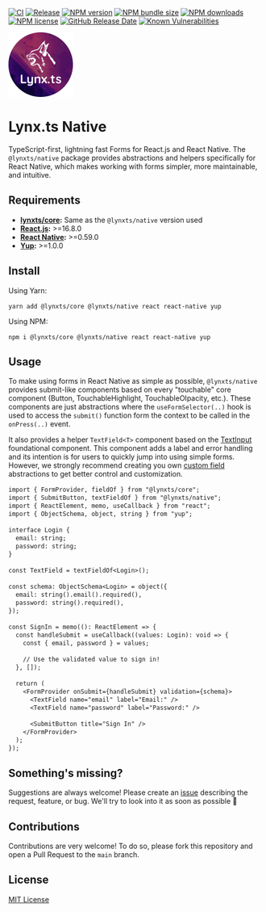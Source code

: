 [![CI](https://github.com/JoseLion/lynxts/actions/workflows/ci.yml/badge.svg)](https://github.com/JoseLion/lynxts/actions/workflows/ci.yml)
[![Release](https://github.com/JoseLion/lynxts/actions/workflows/release.yml/badge.svg)](https://github.com/JoseLion/lynxts/actions/workflows/release.yml)
[![NPM version](https://img.shields.io/npm/v/@lynxts/native?logo=npm)](https://www.npmjs.com/package/@lynxts/native)
[![NPM bundle size](https://img.shields.io/bundlephobia/min/@lynxts/native)](https://www.npmjs.com/package/@lynxts/native)
[![NPM downloads](https://img.shields.io/npm/dm/@lynxts/native)](https://www.npmjs.com/package/@lynxts/native)
[![NPM license](https://img.shields.io/npm/l/@lynxts/native)](./LICENSE)
[![GitHub Release Date](https://img.shields.io/github/release-date/JoseLion/lynxts)](https://github.com/JoseLion/lynxts/releases)
[![Known Vulnerabilities](https://snyk.io/test/github/JoseLion/lynxts/badge.svg)](https://snyk.io/test/github/JoseLion/lynxts)

<img alt="Lynx.ts Logo" src="https://github.com/JoseLion/lynxts/blob/main/docs/assets/lynxts-logo%40512x512.png?raw=true" width="128">

# Lynx.ts Native

TypeScript-first, lightning fast Forms for React.js and React Native. The `@lynxts/native` package provides abstractions and helpers specifically for React Native, which makes working with forms simpler, more maintainable, and intuitive.

## Requirements

- **[lynxts/core](../core/README.md):** Same as the `@lynxts/native` version used
- **[React.js](https://react.dev/):** >=16.8.0
- **[React Native](https://react.dev/):** >=0.59.0
- **[Yup](https://github.com/jquense/yup):** >=1.0.0

## Install

Using Yarn:
```
yarn add @lynxts/core @lynxts/native react react-native yup
```

Using NPM:
```
npm i @lynxts/core @lynxts/native react react-native yup
```

## Usage

To make using forms in React Native as simple as possible, `@lynxts/native` provides submit-like components based on every "touchable" core component (Button, TouchableHighlight, TouchableOIpacity, etc.). These components are just abstractions where the `useFormSelector(..)` hook is used to access the `submit()` function form the context to be called in the `onPress(..)` event.

It also provides a helper `TextField<T>` component based on the [TextInput](https://reactnative.dev/docs/textinput) foundational component. This component adds a label and error handling and its intention is for users to quickly jump into using simple forms. However, we strongly recommend creating you own [custom field](../core/README.md#custom-fields) abstractions to get better control and customization.

```tsx
import { FormProvider, fieldOf } from "@lynxts/core";
import { SubmitButton, textFieldOf } from "@lynxts/native";
import { ReactElement, memo, useCallback } from "react";
import { ObjectSchema, object, string } from "yup";

interface Login {
  email: string;
  password: string;
}

const TextField = textFieldOf<Login>();

const schema: ObjectSchema<Login> = object({
  email: string().email().required(),
  password: string().required(),
});

const SignIn = memo((): ReactElement => {
  const handleSubmit = useCallback((values: Login): void => {
    const { email, password } = values;

    // Use the validated value to sign in!
  }, []);

  return (
    <FormProvider onSubmit={handleSubmit} validation={schema}>
      <TextField name="email" label="Email:" />
      <TextField name="password" label="Password:" />

      <SubmitButton title="Sign In" />
    </FormProvider>
  );
});
```

## Something's missing?

Suggestions are always welcome! Please create an [issue](https://github.com/JoseLion/lynxts/issues/new) describing the request, feature, or bug. We'll try to look into it as soon as possible 🙂

## Contributions

Contributions are very welcome! To do so, please fork this repository and open a Pull Request to the `main` branch.

## License

[MIT License](./LICENSE)

